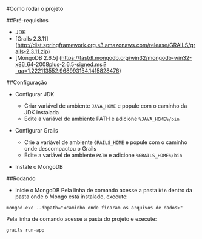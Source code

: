#Como rodar o projeto

##Pré-requisitos
- JDK
- [Grails 2.3.11] (http://dist.springframework.org.s3.amazonaws.com/release/GRAILS/grails-2.3.11.zip)
- [MongoDB 2.6.5] (https://fastdl.mongodb.org/win32/mongodb-win32-x86_64-2008plus-2.6.5-signed.msi?_ga=1.222113552.968993154.1415828476)

##Configuração
- Configurar JDK
  - Criar variável de ambiente `JAVA_HOME` e popule com o caminho da JDK instalada
  - Edite a variável de ambiente PATH e adicione `%JAVA_HOME%/bin`

- Configurar Grails
  - Crie a variável de ambiente `GRAILS_HOME` e popule com o caminho onde descompactou o Grails
  - Edite a variável de ambiente `PATH` e adicione `%GRAILS_HOME%/bin`

- Instale o MongoDB

##Rodando
- Inicie o MongoDB
Pela linha de comando acesse a pasta `bin` dentro da pasta onde o Mongo está instalado, execute:
```shell
mongod.exe --dbpath="<caminho onde ficaram os arquivos de dados>"
```

Pela linha de comando acesse a pasta do projeto e execute:
```shell
grails run-app
```

